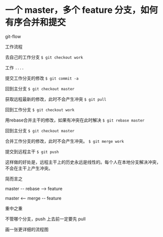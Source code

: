 # 一个 master，多个 feature 分支，如何有序合并和提交

git-flow





工作流程

去自己的工作分支
`$ git checkout work`

工作
`....`

提交工作分支的修改
`$ git commit -a`

回到主分支
`$ git checkout master`

获取远程最新的修改，此时不会产生冲突
`$ git pull`

回到工作分支
`$ git checkout work`

用rebase合并主干的修改，如果有冲突在此时解决
`$ git rebase master`

回到主分支
`$ git checkout master`

合并工作分支的修改，此时不会产生冲突。
`$ git merge work`

提交到远程主干
`$ git push`

这样做的好处是，远程主干上的历史永远是线性的。每个人在本地分支解决冲突，不会在主干上产生冲突。



简而言之

master  -- rebase -->  feature

master  <-- merge --  feature

重中之重

不管哪个分支，push 上去前一定要先 pull



画一张更详细的流程图